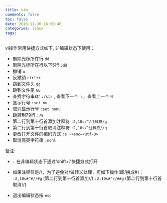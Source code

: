 ```yaml
---
title: vim
comments: false
toc: false
date: 2018-11-30 16:06:46
categories: linux
tags:
---
```


vi操作常用快捷方式如下, 非编辑状态下使用：

* 删除光标所在行 `dd`
* 删除光标所在行以下5行 `5dd`
* 撤销 `u`
* 反撤销 `ctrl+r`
* 跳到文件头 `gg`
* 跳到文件尾 `GG` 
* 查找字符串str `:/str` , 查看下一个 `n` ，查看上一个 `N`
* 显示行号 `:set nu`
* 取消显示行号 `:set nonu`
* 跳转到79行 `:79`
* 第二行到第十行首添加注释符 `:2,10s/^/注释符/g`
* 第二行到第十行首取消注释符 `:2,10s/^注释符//g`
* 更改打开文件的编码方式 `:e ++enc=<utf-8>`
* 取消高亮字符串 `:nohl`

备注:  

* `:` 在非编辑状态下通过'shift+:'快捷方式打开

* 如果注释符是//，为了避免对/做转义处理，可如下操作(即/换成#)： `:2,10s#^#//#g` (第二行到第十行首添加//) `:2,10s#^//##g` (第二行到第十行首取消//)

* 退出编辑状态按 `esc`
